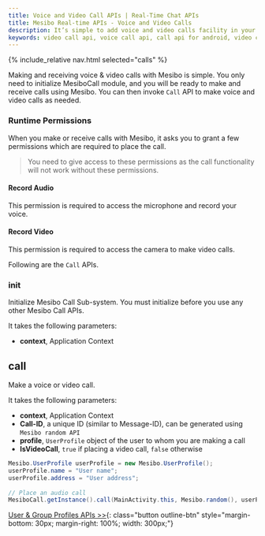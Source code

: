 ```yaml
---
title: Voice and Video Call APIs | Real-Time Chat APIs
title: Mesibo Real-time APIs - Voice and Video Calls
description: It’s simple to add voice and video calls facility in your Android and iOS app using mesibo real-time Voice and Video chat APIs.
keywords: video call api, voice call api, call api for android, video call api iOS, voice chat api for android, video chat api, best video api
---
```

{% include_relative nav.html selected="calls" %}

Making and receiving voice &amp; video calls with Mesibo is simple. You only need to initialize MesiboCall module, and you will be ready to make and receive calls using Mesibo. You can then invoke `Call` API to make voice and video calls as needed. 

### Runtime Permissions 
When you make or receive calls with Mesibo, it asks you to grant a few permissions which are required to place the call. 

> You need to give access to these permissions as the call functionality will not work without these permissions.

#### Record Audio 
This permission is required to access the microphone and record your voice.

#### Record Video
This permission is required to access the camera to make video calls.

Following are the `Call` APIs.

### init
Initialize Mesibo Call Sub-system. You must initialize before you use any other Mesibo Call APIs.

It takes the following parameters:

  - **context**, Application Context

## call
Make a voice or video call. 

It takes the following parameters:
 
  - **context**, Application Context
  - **Call-ID**, a unique ID (similar to Message-ID), can be generated using `Mesibo random API`
  - **profile**, `UserProfile` object of the user to whom you are making a call
  - **IsVideoCall**, `true` if placing a video call, `false` otherwise


```java
Mesibo.UserProfile userProfile = new Mesibo.UserProfile();
userProfile.name = "User name";
userProfile.address = "User address";
	
// Place an audio call
MesiboCall.getInstance().call(MainActivity.this, Mesibo.random(), userProfile, false);

```

[User &amp; Group Profiles APIs >>](profiles.md){: class="button outline-btn" style="margin-bottom: 30px; margin-right: 100%; width: 300px;"}
